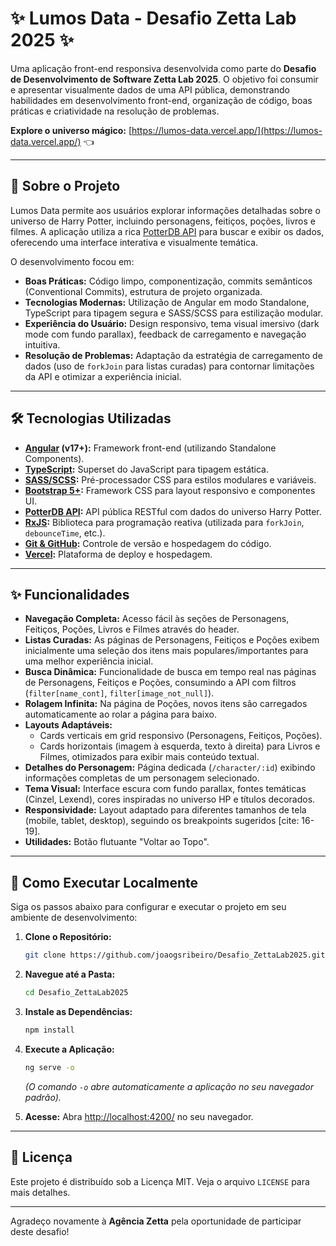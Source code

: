 # ✨ Lumos Data - Desafio Zetta Lab 2025 ✨

Uma aplicação front-end responsiva desenvolvida como parte do **Desafio de Desenvolvimento de Software Zetta Lab 2025**. O objetivo foi consumir e apresentar visualmente dados de uma API pública, demonstrando habilidades em desenvolvimento front-end, organização de código, boas práticas e criatividade na resolução de problemas.

**Explore o universo mágico:** [https://lumos-data.vercel.app/](https://lumos-data.vercel.app/) 👈

---

## 📜 Sobre o Projeto

Lumos Data permite aos usuários explorar informações detalhadas sobre o universo de Harry Potter, incluindo personagens, feitiços, poções, livros e filmes. A aplicação utiliza a rica [PotterDB API](https://potterdb.com/) para buscar e exibir os dados, oferecendo uma interface interativa e visualmente temática.

O desenvolvimento focou em:
* **Boas Práticas:** Código limpo, componentização, commits semânticos (Conventional Commits), estrutura de projeto organizada.
* **Tecnologias Modernas:** Utilização de Angular em modo Standalone, TypeScript para tipagem segura e SASS/SCSS para estilização modular.
* **Experiência do Usuário:** Design responsivo, tema visual imersivo (dark mode com fundo parallax), feedback de carregamento e navegação intuitiva.
* **Resolução de Problemas:** Adaptação da estratégia de carregamento de dados (uso de `forkJoin` para listas curadas) para contornar limitações da API e otimizar a experiência inicial.

---

## 🛠️ Tecnologias Utilizadas

* **[Angular](https://angular.io/) (v17+):** Framework front-end (utilizando Standalone Components).
* **[TypeScript](https://www.typescriptlang.org/):** Superset do JavaScript para tipagem estática.
* **[SASS/SCSS](https://sass-lang.com/):** Pré-processador CSS para estilos modulares e variáveis.
* **[Bootstrap 5+](https://getbootstrap.com/):** Framework CSS para layout responsivo e componentes UI.
* **[PotterDB API](https://potterdb.com/):** API pública RESTful com dados do universo Harry Potter.
* **[RxJS](https://rxjs.dev/):** Biblioteca para programação reativa (utilizada para `forkJoin`, `debounceTime`, etc.).
* **[Git & GitHub](https://github.com/):** Controle de versão e hospedagem do código.
* **[Vercel](https://vercel.com/):** Plataforma de deploy e hospedagem.

---

## ✨ Funcionalidades

* **Navegação Completa:** Acesso fácil às seções de Personagens, Feitiços, Poções, Livros e Filmes através do header.
* **Listas Curadas:** As páginas de Personagens, Feitiços e Poções exibem inicialmente uma seleção dos itens mais populares/importantes para uma melhor experiência inicial.
* **Busca Dinâmica:** Funcionalidade de busca em tempo real nas páginas de Personagens, Feitiços e Poções, consumindo a API com filtros (`filter[name_cont]`, `filter[image_not_null]`).
* **Rolagem Infinita:** Na página de Poções, novos itens são carregados automaticamente ao rolar a página para baixo.
* **Layouts Adaptáveis:**
    * Cards verticais em grid responsivo (Personagens, Feitiços, Poções).
    * Cards horizontais (imagem à esquerda, texto à direita) para Livros e Filmes, otimizados para exibir mais conteúdo textual.
* **Detalhes do Personagem:** Página dedicada (`/character/:id`) exibindo informações completas de um personagem selecionado.
* **Tema Visual:** Interface escura com fundo parallax, fontes temáticas (Cinzel, Lexend), cores inspiradas no universo HP e títulos decorados.
* **Responsividade:** Layout adaptado para diferentes tamanhos de tela (mobile, tablet, desktop), seguindo os breakpoints sugeridos [cite: 16-19].
* **Utilidades:** Botão flutuante "Voltar ao Topo".

---

## 🚀 Como Executar Localmente

Siga os passos abaixo para configurar e executar o projeto em seu ambiente de desenvolvimento:

1.  **Clone o Repositório:**
    ```bash
    git clone https://github.com/joaogsribeiro/Desafio_ZettaLab2025.git
    ```
    
2.  **Navegue até a Pasta:**
    ```bash
    cd Desafio_ZettaLab2025
    ```

3.  **Instale as Dependências:**
    ```bash
    npm install
    ```

4.  **Execute a Aplicação:**
    ```bash
    ng serve -o
    ```
    *(O comando `-o` abre automaticamente a aplicação no seu navegador padrão).*

5.  **Acesse:** Abra [http://localhost:4200/](http://localhost:4200/) no seu navegador.

---

## 📝 Licença

Este projeto é distribuído sob a Licença MIT. Veja o arquivo `LICENSE` para mais detalhes.

---

Agradeço novamente à **Agência Zetta** pela oportunidade de participar deste desafio!
